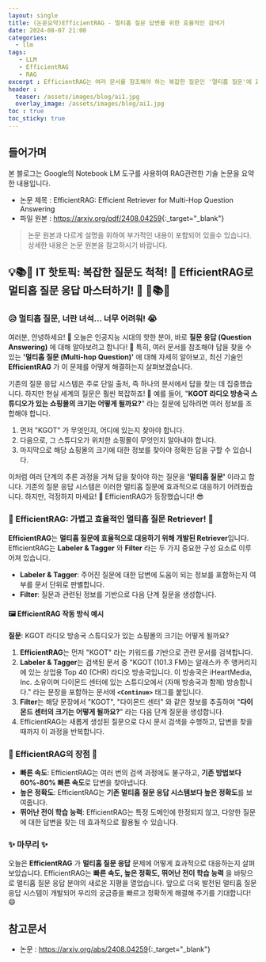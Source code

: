 ```yaml
---
layout: single
title: (논문요약)EfficientRAG - 멀티홉 질문 답변를 위한 효율적인 검색기
date: 2024-08-07 21:00
categories: 
  - llm 
tags: 
   - LLM
   - EfficientRAG
   - RAG
excerpt : EfficientRAG는 여러 문서를 참조해야 하는 복잡한 질문인 '멀티홉 질문'에 효율적으로 답변하는 인공지능 시스템입니다. 기존 방법보다 빠른 속도와 높은 정확도를 자랑하며, 다양한 분야에 적용 가능한 뛰어난 기술입니다. 
header : 
  teaser: /assets/images/blog/ai1.jpg
  overlay_image: /assets/images/blog/ai1.jpg
toc : true  
toc_sticky: true
---
```


## 들어가며

본 블로그는 Google의 Notebook LM 도구를 사용하여 RAG관련한 기술 논문을 요약한 내용입니다. 
 
- 논문 제목 : EfficientRAG: Efficient Retriever for Multi-Hop Question Answering
- 파일 원본 : <https://arxiv.org/pdf/2408.04259>{:_target="_blank"}

> 논문 원본과 다르게 설명을 위하여 부가적인 내용이 포함되어 있을수 있습니다. 상세한 내용은 논문 원본을 참고하시기 바랍니다.

## 💡📚🧐  **IT 핫토픽: 복잡한 질문도 척척! 🤔  EfficientRAG로 멀티홉 질문 응답 마스터하기! 🚀** 🧐📚💡

### 😥 멀티홉 질문, 너란 녀석... 너무 어려워! 😭

여러분, 안녕하세요! 👋 오늘은 인공지능 시대의 핫한 분야, 바로 **질문 응답 (Question Answering)** 에 대해 알아보려고 합니다! 🤩  특히, 여러 문서를 참조해야 답을 찾을 수 있는 **'멀티홉 질문 (Multi-hop Question)'** 에 대해 자세히 알아보고, 최신 기술인 **EfficientRAG** 가 이 문제를 어떻게 해결하는지 살펴보겠습니다.

기존의 질문 응답 시스템은 주로 단일 출처, 즉 하나의 문서에서 답을 찾는 데 집중했습니다. 하지만 현실 세계의 질문은 훨씬 복잡하죠! 🤯 예를 들어, "**KGOT 라디오 방송국 스튜디오가 있는 쇼핑몰의 크기는 어떻게 될까요?**" 라는 질문에 답하려면 여러 정보를 조합해야 합니다. 

1. 먼저 "KGOT" 가 무엇인지, 어디에 있는지 찾아야 합니다. 
2. 다음으로, 그 스튜디오가 위치한 쇼핑몰이 무엇인지 알아내야 합니다. 
3. 마지막으로 해당 쇼핑몰의 크기에 대한 정보를 찾아야 정확한 답을 구할 수 있습니다. 

이처럼 여러 단계의 추론 과정을 거쳐 답을 찾아야 하는 질문을 **'멀티홉 질문'** 이라고 합니다.  기존의 질문 응답 시스템은 이러한 멀티홉 질문에 효과적으로 대응하기 어려웠습니다.  하지만, 걱정하지 마세요! 💪  EfficientRAG가 등장했습니다! 😎

### 🚀  EfficientRAG: 가볍고 효율적인 멀티홉 질문  Retriever!  🚀

**EfficientRAG**는 **멀티홉 질문에 효율적으로 대응하기 위해 개발된 Retriever**입니다. EfficientRAG는 **Labeler & Tagger** 와 **Filter** 라는 두 가지 중요한 구성 요소로 이루어져 있습니다.

* **Labeler & Tagger**: 주어진 질문에 대한 답변에 도움이 되는 정보를 포함하는지 여부를 문서 단위로 판별합니다.  
* **Filter**:  질문과 관련된 정보를 기반으로 다음 단계 질문을 생성합니다.

#### 🖼️  EfficientRAG 작동 방식 예시 

**질문**: KGOT 라디오 방송국 스튜디오가 있는 쇼핑몰의 크기는 어떻게 될까요?

1. **EfficientRAG**는 먼저 "KGOT" 라는 키워드를 기반으로 관련 문서를 검색합니다.  
2. **Labeler & Tagger**는 검색된 문서 중 "KGOT (101.3 FM)는 알래스카 주 앵커리지에 있는 상업용 Top 40 (CHR) 라디오 방송국입니다. 이 방송국은 iHeartMedia, Inc. 소유이며 다이몬드 센터에 있는 스튜디오에서 (자매 방송국과 함께) 방송합니다." 라는 문장을 포함하는 문서에  **```<Continue>```**  태그를 붙입니다.  
3. **Filter**는 해당 문장에서 "KGOT", "다이몬드 센터" 와 같은 정보를 추출하여 "**다이몬드 센터의 크기는 어떻게 될까요?**" 라는 다음 단계 질문을 생성합니다.
4.  EfficientRAG는 새롭게 생성된 질문으로 다시 문서 검색을 수행하고, 답변을 찾을 때까지 이 과정을 반복합니다.

### 🌟 EfficientRAG의 장점 🌟

* **빠른 속도**: EfficientRAG는 여러 번의 검색 과정에도 불구하고, **기존 방법보다 60%-80% 빠른 속도**로 답변을 찾아냅니다. 
* **높은 정확도**: EfficientRAG는 **기존 멀티홉 질문 응답 시스템보다 높은 정확도**를 보여줍니다. 
* **뛰어난 전이 학습 능력**: EfficientRAG는 특정 도메인에 한정되지 않고, 다양한 질문에 대한 답변을 찾는 데 효과적으로 활용될 수 있습니다.

###  ✨ 마무리  ✨

오늘은 **EfficientRAG** 가 **멀티홉 질문 응답** 문제에 어떻게 효과적으로 대응하는지 살펴보았습니다. EfficientRAG는 **빠른 속도, 높은 정확도, 뛰어난 전이 학습 능력** 을 바탕으로 멀티홉 질문 응답 분야의 새로운 지평을 열었습니다.  앞으로 더욱 발전된 멀티홉 질문 응답 시스템이 개발되어 우리의 궁금증을 빠르고 정확하게 해결해 주기를 기대합니다! 😄

## 참고문서

- 논문 : <https://arxiv.org/abs/2408.04259>{:_target="_blank"}